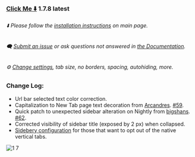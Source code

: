 ### [Click Me ⬇️](https://github.com/soulhotel/FF-ULTIMA/releases/download/1.7.8/ffultima1.7.8.zip) 1.7.8 latest

###### ⬇️ Please follow the [installation instructions](https://github.com/soulhotel/FF-ULTIMA#installation) on main page.

###### 🗨️ [Submit an issue](https://github.com/soulhotel/FF-ULTIMA/issues/new/choose) or ask questions not answered in [the Documentation](https://github.com/soulhotel/FF-ULTIMA/tree/main/doc).

###### ⚙️ [Change settings](https://github.com/soulhotel/FF-ULTIMA/blob/main/doc/Modification.md), tab size, no borders, spacing, autohiding, more.

### Change Log:
- Url bar selected text color correction.
- Capitalization to New Tab page text decoration from [Arcandres](https://github.com/Arcandres). [#59](https://github.com/soulhotel/FF-ULTIMA/pull/59).
- Quick patch to unexpected sidebar alteration on Nightly from [bigshans](https://github.com/bigshans). [#62](https://github.com/soulhotel/FF-ULTIMA/pull/62).
- Corrected visibility of sidebar title (exposed by 2 px) when collapsed.
- [Sidebery configuration](https://github.com/soulhotel/FF-ULTIMA/blob/main/theme/%23sideberyultimastyling.json) for those that want to opt out of the native vertical tabs.

![1 7](https://github.com/soulhotel/FF-ULTIMA/assets/155501797/ed741f9f-cac6-4339-8913-a697a8b3ade9)

